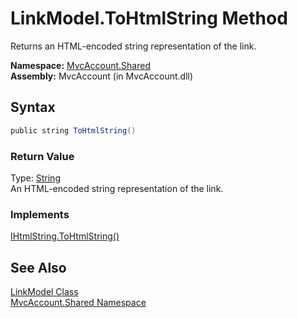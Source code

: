 LinkModel.ToHtmlString Method
=============================
Returns an HTML-encoded string representation of the link.

**Namespace:** [MvcAccount.Shared][1]  
**Assembly:** MvcAccount (in MvcAccount.dll)

Syntax
------

```csharp
public string ToHtmlString()
```

### Return Value
Type: [String][2]  
An HTML-encoded string representation of the link.
### Implements
[IHtmlString.ToHtmlString()][3]  


See Also
--------
[LinkModel Class][4]  
[MvcAccount.Shared Namespace][1]  

[1]: ../README.md
[2]: http://msdn2.microsoft.com/en-us/library/s1wwdcbf
[3]: http://msdn2.microsoft.com/en-us/library/ee360231
[4]: README.md